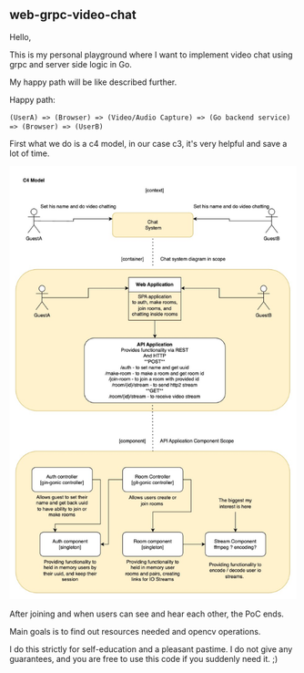 ## web-grpc-video-chat

Hello,

This is my personal playground where I want to implement video chat using grpc and server side logic in Go.

My happy path will be like described further.

Happy path:
```
(UserA) => (Browser) => (Video/Audio Capture) => (Go backend service) => (Browser) => (UserB)
```

First what we do is a c4 model, in our case c3, it's very helpful and save a lot of time.

![](mac-video-chat.jpg)


After joining and when users can see and hear each other, the PoC ends.

Main goals is to find out resources needed and opencv operations.

I do this strictly for self-education and a pleasant pastime. I do not give any guarantees,
and you are free to use this code if you suddenly need it. ;)